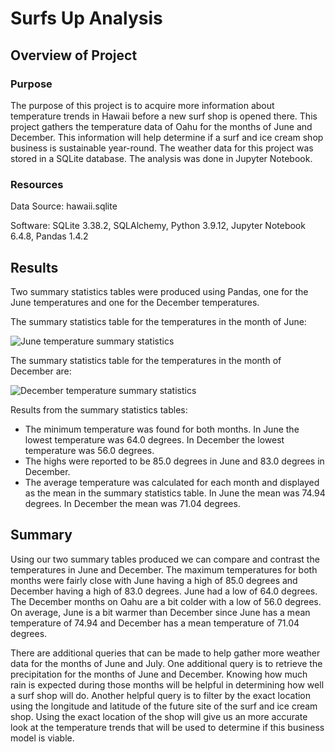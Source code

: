 # Surfs Up Analysis
## Overview of Project
### Purpose
The purpose of this project is to acquire more information about temperature trends in Hawaii before a new surf shop is opened there. This project gathers the temperature data of Oahu for the months of June and December. This information will help determine if a surf and ice cream shop business is sustainable year-round. The weather data for this project was stored in a SQLite database. The analysis was done in Jupyter Notebook. 


### Resources
Data Source: hawaii.sqlite

Software: SQLite 3.38.2, SQLAlchemy, Python 3.9.12, Jupyter Notebook 6.4.8, Pandas 1.4.2

## Results
Two summary statistics tables were produced using Pandas, one for the June temperatures and one for the December temperatures. 

The summary statistics table for the temperatures in the month of June:

![June temperature summary statistics](https://user-images.githubusercontent.com/111299372/205147323-7c71fe99-1141-477f-93eb-7de14e248590.png)

The summary statistics table for the temperatures in the month of December are: 

![December temperature summary statistics](https://user-images.githubusercontent.com/111299372/205147434-bdacb1f9-6daa-4126-b67b-1620eb8c2572.png)

Results from the summary statistics tables:
* The minimum temperature was found for both months. In June the lowest temperature was 64.0 degrees. In December the lowest temperature was 56.0 degrees.
* The highs were reported to be 85.0 degrees in June and 83.0 degrees in December.
* The average temperature was calculated for each month and displayed as the mean in the summary statistics table. In June the mean was 74.94 degrees. In December the mean was 71.04 degrees. 


## Summary 
Using our two summary tables produced we can compare and contrast the temperatures in June and December. The maximum temperatures for both months were fairly close with June having a high of 85.0 degrees and December having a high of 83.0 degrees. June had a low of 64.0 degrees. The December months on Oahu are a bit colder with a low of 56.0 degrees. On average, June is a bit warmer than December since June has a mean temperature of 74.94 and December has a mean temperature of 71.04 degrees. 

There are additional queries that can be made to help gather more weather data for the months of June and July. One additional query is to retrieve the precipitation for the months of June and December. Knowing how much rain is expected during those months will be helpful in determining how well a surf shop will do. Another helpful query is to filter by the exact location using the longitude and latitude of the future site of the surf and ice cream shop. Using the exact location of the shop will give us an more accurate look at the temperature trends that will be used to determine if this business model is viable. 
